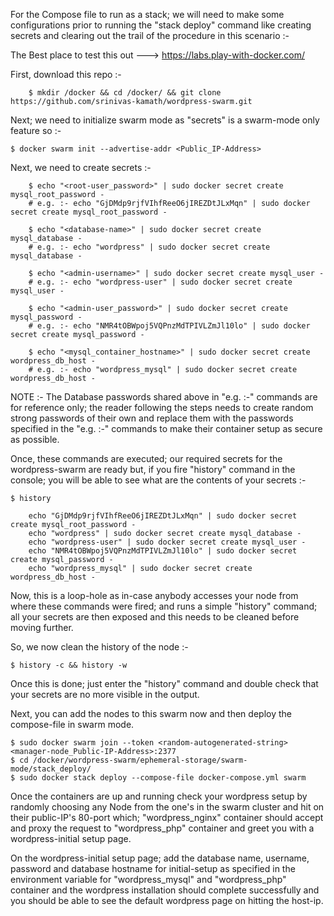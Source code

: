 For the Compose file to run as a stack; we will need to make some configurations prior to running the "stack deploy" command like creating secrets and clearing out the trail of the procedure in this scenario :-

The Best place to test this out ---> https://labs.play-with-docker.com/

First, download this repo :-

        $ mkdir /docker && cd /docker/ && git clone https://github.com/srinivas-kamath/wordpress-swarm.git

Next; we need to initialize swarm mode as "secrets" is a swarm-mode only feature so :-

    $ docker swarm init --advertise-addr <Public_IP-Address>

Next, we need to create secrets :-

        $ echo "<root-user_password>" | sudo docker secret create mysql_root_password -
        # e.g. :- echo "GjDMdp9rjfVIhfReeO6jIREZDtJLxMqn" | sudo docker secret create mysql_root_password -

        $ echo "<database-name>" | sudo docker secret create mysql_database -
        # e.g. :- echo "wordpress" | sudo docker secret create mysql_database -

        $ echo "<admin-username>" | sudo docker secret create mysql_user -
        # e.g. :- echo "wordpress-user" | sudo docker secret create mysql_user -

        $ echo "<admin-user_password>" | sudo docker secret create mysql_password -
        # e.g. :- echo "NMR4tOBWpoj5VQPnzMdTPIVLZmJl10lo" | sudo docker secret create mysql_password -

        $ echo "<mysql_container_hostname>" | sudo docker secret create wordpress_db_host -
        # e.g. :- echo "wordpress_mysql" | sudo docker secret create wordpress_db_host -

NOTE :- The Database passwords shared above in "e.g. :-" commands are for reference only;
        the reader following the steps needs to create random strong passwords of their own and replace them with the passwords specified in the "e.g. :-" commands to make their container setup as secure as possible.

Once, these commands are executed; our required secrets for the wordpress-swarm are ready but, if you fire "history" command in the console; you will be able to see what are the contents of your secrets :-

    $ history

        echo "GjDMdp9rjfVIhfReeO6jIREZDtJLxMqn" | sudo docker secret create mysql_root_password -
        echo "wordpress" | sudo docker secret create mysql_database -
        echo "wordpress-user" | sudo docker secret create mysql_user -
        echo "NMR4tOBWpoj5VQPnzMdTPIVLZmJl10lo" | sudo docker secret create mysql_password -
        echo "wordpress_mysql" | sudo docker secret create wordpress_db_host -

Now, this is a loop-hole as in-case anybody accesses your node from where these commands were fired; and runs a simple "history" command; all your secrets are then exposed and this needs to be cleaned before moving further.

So, we now clean the history of the node :-

    $ history -c && history -w

Once this is done; just enter the "history" command and double check that your secrets are no more visible in the output.

Next, you can add the nodes to this swarm now and then deploy the compose-file in swarm mode.

    $ sudo docker swarm join --token <random-autogenerated-string> <manager-node_Public-IP-Address>:2377
    $ cd /docker/wordpress-swarm/ephemeral-storage/swarm-mode/stack_deploy/
    $ sudo docker stack deploy --compose-file docker-compose.yml swarm

Once the containers are up and running check your wordpress setup by randomly choosing any Node from the one's in the swarm cluster and hit on their public-IP's 80-port which; "wordpress_nginx" container should accept and proxy the request to "wordpress_php" container and greet you with a wordpress-initial setup page.

On the wordpress-initial setup page; add the database name, username, password and database hostname for initial-setup as specified in the environment variable for "wordpress_mysql" and "wordpress_php" container and the wordpress installation should complete successfully and you should be able to see the default wordpress page on hitting the host-ip.
